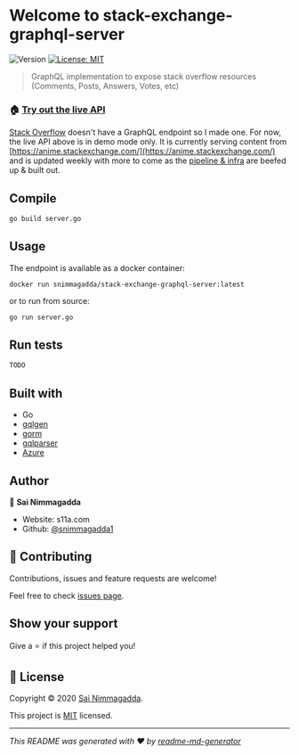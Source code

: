 # Welcome to stack-exchange-graphql-server
![Version](https://img.shields.io/badge/version-0.1.0-blue.svg?cacheSeconds=2592000)
[![License: MIT](https://img.shields.io/badge/License-MIT-yellow.svg)](LICENSE.md)

> GraphQL implementation to expose stack overflow resources (Comments, Posts, Answers, Votes, etc) 

### 🏠 [Try out the live API](https://s11a.com)

[Stack Overflow](https://api.stackexchange.com/docs?tab=category#docs) doesn't have a GraphQL endpoint so I made one. For now, the live API above is in demo mode only. It is currently serving content from [https://anime.stackexchange.com/](https://anime.stackexchange.com/) and is updated weekly with more to come as the [pipeline & infra](https://github.com/snimmagadda1/stackexchange-dump-to-mysql) are beefed up & built out. 

## Compile

```sh
go build server.go
```

## Usage
The endpoint is available as a docker container:
```
docker run snimmagadda/stack-exchange-graphql-server:latest
```

or to run from source: 

```sh
go run server.go
```

## Run tests

```sh
TODO
```

## Built with
- Go
- [gqlgen](https://github.com/99designs/gqlgen)
- [gorm](https://github.com/go-gorm/gorm)
- [gqlparser](https://github.com/vektah/gqlparser)
- [Azure](https://azure.microsoft.com/en-us/)

## Author

👤 **Sai Nimmagadda**

* Website: s11a.com
* Github: [@snimmagadda1](https://github.com/snimmagadda1)

## 🤝 Contributing

Contributions, issues and feature requests are welcome!

Feel free to check [issues page](https://github.com/snimmagadda1/stack-exchange-graphql/issues). 

## Show your support

Give a ⭐️ if this project helped you!


## 📝 License

Copyright © 2020 [Sai Nimmagadda](https://github.com/snimmagadda1).

This project is [MIT](LICENSE.md) licensed.

***
_This README was generated with ❤️ by [readme-md-generator](https://github.com/kefranabg/readme-md-generator)_
